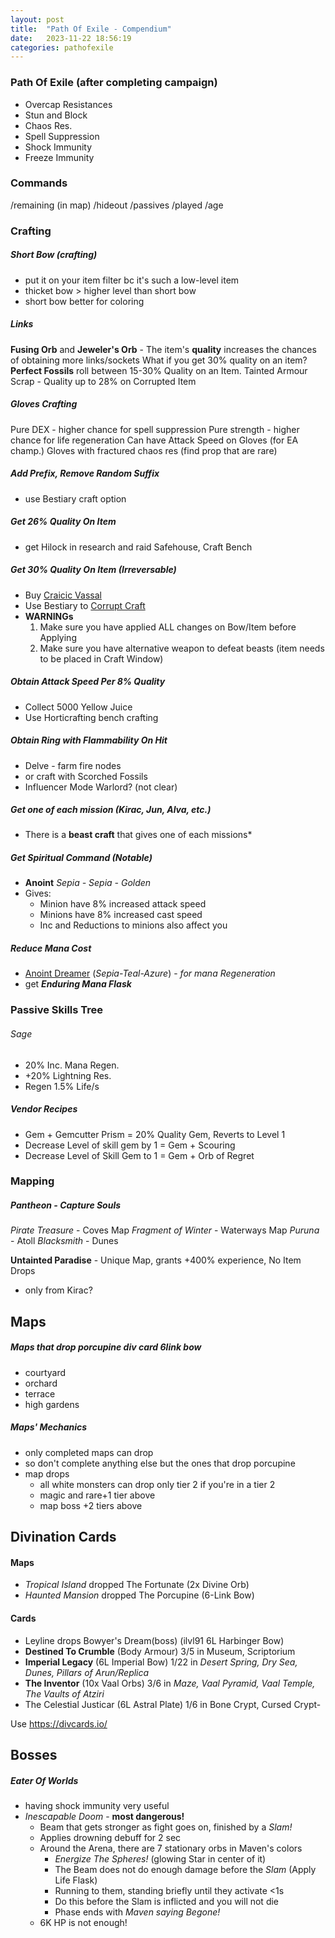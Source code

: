 ```yaml
---
layout: post
title:  "Path Of Exile - Compendium"
date:   2023-11-22 18:56:19 
categories: pathofexile
---
```

### Path Of Exile (after completing campaign)
- Overcap Resistances
- Stun and Block
- Chaos Res.
- Spell Suppression
- Shock Immunity
- Freeze Immunity

### Commands
/remaining (in map)
/hideout
/passives
/played
/age

### Crafting
##### Short Bow (crafting)
- put it on your item filter bc it's such a low-level item
- thicket bow > higher level than short bow
- short bow better for coloring

##### Links
**Fusing Orb** and **Jeweler's Orb** - The item's **quality** increases the chances of obtaining more links/sockets
What if you get 30% quality on an item?
**Perfect Fossils** roll between 15-30% Quality on an Item.
Tainted Armour Scrap - Quality up to 28% on Corrupted Item

##### Gloves Crafting
Pure DEX - higher chance for spell suppression
Pure strength - higher chance for life regeneration
Can have Attack Speed on Gloves (for EA champ.)
Gloves with fractured chaos res (find prop that are rare)

##### Add Prefix, Remove Random Suffix
- use Bestiary craft option

##### Get 26% Quality On Item
- get Hilock in research and raid Safehouse, Craft Bench

##### Get 30% Quality On Item (Irreversable)
- Buy [Craicic Vassal](https://www.pathofexile.com/trade/search/Ancestor/78KZe2t5)
- Use Bestiary to [Corrupt Craft](https://youtu.be/7OBto7YKFaE?si=ysVdAzBjAUImVQEz)
- **WARNINGs** 
	1. Make sure you have applied ALL changes on Bow/Item before Applying
	2. Make sure you have alternative weapon to defeat beasts (item needs to be placed in Craft Window)

##### Obtain Attack Speed Per 8% Quality
- Collect 5000 Yellow Juice 
- Use Horticrafting bench crafting

##### Obtain Ring with Flammability On Hit
- Delve - farm fire nodes
- or craft with Scorched Fossils
- Influencer Mode Warlord? (not clear)

##### Get one of each mission (Kirac, Jun, Alva, etc.)
- There is a **beast craft** that gives one of each missions*

##### Get Spiritual Command (Notable)
- **Anoint** *Sepia - Sepia - Golden*
- Gives:
	- Minion have 8% increased attack speed
	- Minions have 8% increased cast speed
	- Inc and Reductions to minions also affect you

##### Reduce Mana Cost
- [Anoint Dreamer](https://poedb.tw/us/Dreamer) (*Sepia-Teal-Azure*) - *for mana Regeneration*
- get ***Enduring Mana Flask***

### Passive Skills Tree
###### Sage
- 20% Inc. Mana Regen.
- +20% Lightning Res.
- Regen 1.5% Life/s

##### Vendor Recipes
- Gem + Gemcutter Prism = 20% Quality Gem, Reverts to Level 1
- Decrease Level of skill gem by 1 = Gem + Scouring
- Decrease Level of Skill Gem to 1 = Gem + Orb of Regret

### Mapping
##### Pantheon - Capture Souls
*Pirate Treasure* - Coves Map
*Fragment of Winter* - Waterways Map
*Puruna* - Atoll
*Blacksmith* - Dunes

**Untainted Paradise** - Unique Map, grants +400% experience, No Item Drops
- only from Kirac?

## Maps
##### Maps that drop porcupine div card 6link bow
- courtyard
- orchard
- terrace
- high gardens

##### Maps' Mechanics
- only completed maps can drop
- so don't complete anything else but the ones that drop porcupine 
- map drops
	- all white monsters can drop only tier 2 if you're in a tier 2
	- magic and rare+1 tier above
	- map boss +2 tiers above 

## Divination Cards
#### Maps
- *Tropical Island* dropped The Fortunate (2x Divine Orb)
- *Haunted Mansion* dropped The Porcupine (6-Link Bow)

#### Cards
- Leyline drops Bowyer's Dream(boss) (ilvl91 6L Harbinger Bow)
- **Destined To Crumble** (Body Armour) 3/5 in Museum, Scriptorium
- **Imperial Legacy** (6L Imperial Bow) 1/22 in *Desert Spring, Dry Sea, Dunes, Pillars of Arun/Replica*
- **The Inventor** (10x Vaal Orbs) 3/6 in *Maze, Vaal Pyramid, Vaal Temple, The Vaults of Atziri*
- The Celestial Justicar (6L Astral Plate) 1/6 in Bone Crypt, Cursed Crypt- 

Use https://divcards.io/

## Bosses
##### Eater Of Worlds
- having shock immunity very useful
- *Inescapable Doom* - **most dangerous!**
	- Beam that gets stronger as fight goes on, finished by a *Slam!*
	- Applies drowning debuff for 2 sec
	- Around the Arena, there are 7 stationary orbs in Maven's colors
		- *Energize The Spheres!* (glowing Star in center of it)
		- The Beam does not do enough damage before the *Slam* (Apply Life Flask)
		- Running to them, standing briefly until they activate <1s
		- Do this before the Slam is inflicted and you will not die
		- Phase ends with *Maven saying Begone!*
	- 6K HP is not enough!